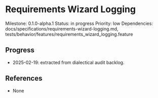 # Requirements Wizard Logging
Milestone: 0.1.0-alpha.1
Status: in progress
Priority: low
Dependencies: docs/specifications/requirements-wizard-logging.md, tests/behavior/features/requirements_wizard_logging.feature

## Progress
- 2025-02-19: extracted from dialectical audit backlog.

## References
- None

